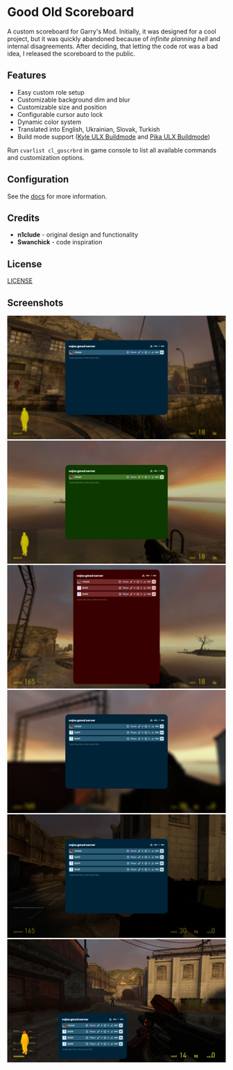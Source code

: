 # Good Old Scoreboard

A custom scoreboard for Garry's Mod.
Initially, it was designed for a cool project,
but it was quickly abandoned because of
*infinite planning hell* and internal disagreements.
After deciding, that letting the code rot was a bad
idea, I released the scoreboard to the public.

## Features

- Easy custom role setup
- Customizable background dim and blur
- Customizable size and position
- Configurable cursor auto lock
- Dynamic color system
- Translated into English, Ukrainian, Slovak, Turkish
- Build mode support ([Kyle ULX Buildmode](https://steamcommunity.com/sharedfiles/filedetails/?id=1308900979) and [Pika ULX Buildmode](https://steamcommunity.com/sharedfiles/filedetails/?id=3010826647))

Run `cvarlist cl_goscrbrd` in game console to list
all available commands and customization options.

## Configuration

See the [docs](./docs/) for more information.

## Credits

- **n1clude** - original design and functionality
- **Swanchick** - code inspiration

## License

[LICENSE](./LICENSE)

## Screenshots

![Preview 1](./img/preview1.jpg)
![Preview 2](./img/preview2.jpg)
![Preview 3](./img/preview3.jpg)
![Preview 4](./img/preview4.jpg)
![Preview 5](./img/preview5.jpg)
![Preview 6](./img/preview6.jpg)

